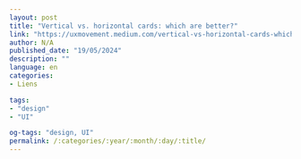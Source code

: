 ```yaml
---
layout: post
title: "Vertical vs. horizontal cards: which are better?"
link: "https://uxmovement.medium.com/vertical-vs-horizontal-cards-which-are-better-4ee8ba1f868d"
author: N/A
published_date: "19/05/2024"
description: ""
language: en
categories:
- Liens

tags:
- "design"
- "UI"

og-tags: "design, UI"
permalink: /:categories/:year/:month/:day/:title/
---
```

